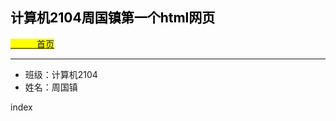 <html>
<head>
<title>计算机2104周国镇</title>
</head>
<body>
<mark>
<h2>计算机2104周国镇第一个html网页</h2>
  <a href="index.html">　　　首页</a>
<hr>
</mark>
<ul>
<li>班级：计算机2104</li>
<li>姓名：周国镇</li>
</ul>index
</body>
</html>
